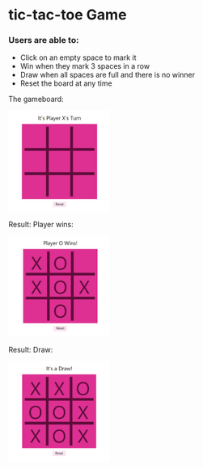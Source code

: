 # tic-tac-toe Game

### Users are able to:

- Click on an empty space to mark it
- Win when they mark 3 spaces in a row
- Draw when all spaces are full and there is no winner
- Reset the board at any time

The gameboard:

<img src="/images/1.png" width="200" height="200" />

Result: Player wins:

<img src="/images/2.png" width="200" height="200" />

Result: Draw:

<img src="/images/3.png" width="200" height="200" />
